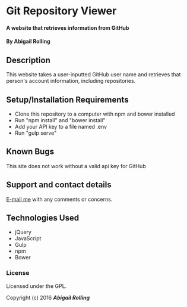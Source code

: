 # Git Repository Viewer

#### A website that retrieves information from GitHub

#### By **Abigail Rolling**

## Description

This website takes a user-inputted GitHub user name and retrieves that person's account information, including repositories.

## Setup/Installation Requirements

* Clone this repository to a computer with npm and bower installed
* Run "npm install" and "bower install"
* Add your API key to a file named .env
* Run "gulp serve"

## Known Bugs

This site does not work without a valid api key for GitHub

## Support and contact details

[E-mail me](mailto:arolling@gmail.com) with any comments or concerns.

## Technologies Used

* jQuery
* JavaScript
* Gulp
* npm
* Bower

### License

Licensed under the GPL.

Copyright (c) 2016 **_Abigail Rolling_**
